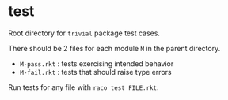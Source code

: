 test
===

Root directory for `trivial` package test cases.

There should be 2 files for each module `M` in the parent directory.
- `M-pass.rkt` : tests exercising intended behavior
- `M-fail.rkt` : tests that should raise type errors

Run tests for any file with `raco test FILE.rkt`.
